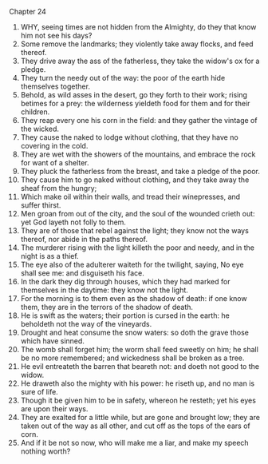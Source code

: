 

Chapter 24

1. WHY, seeing times are not hidden from the Almighty, do they that know him not see his days?
2. Some remove the landmarks; they violently take away flocks, and feed thereof.
3. They drive away the ass of the fatherless, they take the widow's ox for a pledge.
4. They turn the needy out of the way: the poor of the earth hide themselves together.
5. Behold, as wild asses in the desert, go they forth to their work; rising betimes for a prey: the wilderness yieldeth food for them and for their children.
6. They reap every one his corn in the field: and they gather the vintage of the wicked.
7. They cause the naked to lodge without clothing, that they have no covering in the cold.
8. They are wet with the showers of the mountains, and embrace the rock for want of a shelter.
9. They pluck the fatherless from the breast, and take a pledge of the poor.
10. They cause him to go naked without clothing, and they take away the sheaf from the hungry;
11. Which make oil within their walls, and tread their winepresses, and suffer thirst.
12. Men groan from out of the city, and the soul of the wounded crieth out: yet God layeth not folly to them.
13. They are of those that rebel against the light; they know not the ways thereof, nor abide in the paths thereof.
14. The murderer rising with the light killeth the poor and needy, and in the night is as a thief.
15. The eye also of the adulterer waiteth for the twilight, saying, No eye shall see me: and disguiseth his face.
16. In the dark they dig through houses, which they had marked for themselves in the daytime: they know not the light.
17. For the morning is to them even as the shadow of death: if one know them, they are in the terrors of the shadow of death.
18. He is swift as the waters; their portion is cursed in the earth: he beholdeth not the way of the vineyards.
19. Drought and heat consume the snow waters: so doth the grave those which have sinned.
20. The womb shall forget him; the worm shall feed sweetly on him; he shall be no more remembered; and wickedness shall be broken as a tree.
21. He evil entreateth the barren that beareth not: and doeth not good to the widow.
22. He draweth also the mighty with his power: he riseth up, and no man is sure of life.
23. Though it be given him to be in safety, whereon he resteth; yet his eyes are upon their ways.
24. They are exalted for a little while, but are gone and brought low; they are taken out of the way as all other, and cut off as the tops of the ears of corn.
25. And if it be not so now, who will make me a liar, and make my speech nothing worth?
